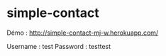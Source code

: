 # simple-contact

Démo : http://simple-contact-mj-w.herokuapp.com/

Username : test
Password : testtest
